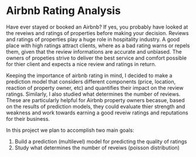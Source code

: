 # Airbnb Rating Analysis

Have ever stayed or booked an Airbnb? If yes, you probably have looked at the reveiws and ratings of properties before making your decision. Reviews and ratings of properties play a huge role in hospitality industry. A good place with high ratings attract clients, where as a bad rating warns or repels them, given that the review informations are accurate and unbiased. The owners of propeties strive to deliver the best service and comfort possible for thier client and expects a nice review and ratings in return. 

Keeping the importance of airbnb rating in mind, I decided to make a prediction model that considers different components (price, location, reaction of property owner, etc) and quantifies their impact on the review ratings. Similarly, I also studied what determines the number of reviews. These are particularly helpful for Airbnb property owners becasue, based on the results of prediction models, they could evaluate thier strength and weakness and work towards earning a good reveiw ratings and reputations for their business.  

In this project we plan to accomplish two main goals:
 1) Build a prediction (multilevel) model for predicting the quality of ratings
 2) Study what determines the number of reveiws (poisson distribution)
